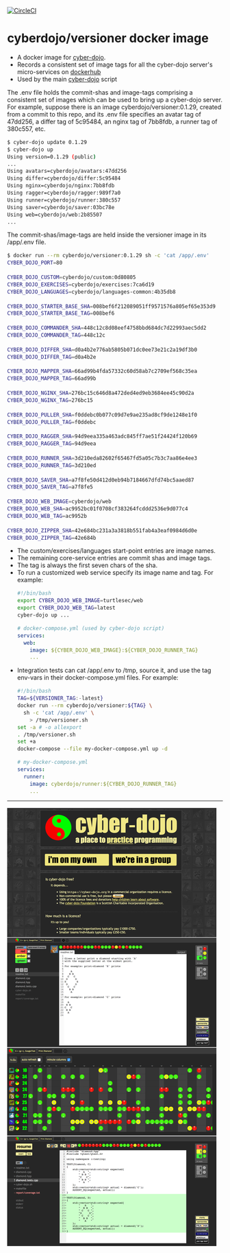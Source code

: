[![CircleCI](https://circleci.com/gh/cyber-dojo/versioner.svg?style=svg)](https://circleci.com/gh/cyber-dojo/versioner)

# cyberdojo/versioner docker image

- A docker image for [cyber-dojo](http://cyber-dojo.org).
- Records a consistent set of image tags for all the cyber-dojo server's micro-services on [dockerhub](https://hub.docker.com/r/cyberdojo/versioner/tags)
- Used by the main [cyber-dojo](https://github.com/cyber-dojo/commander/blob/master/cyber-dojo) script

The .env file holds the commit-shas and image-tags comprising a consistent set of images
which can be used to bring up a cyber-dojo server.
For example, suppose there is an image cyberdojo/versioner:0.1.29, created from
a commit to this repo, and its .env file specifies
an avatar tag of 47dd256,
a differ tag of 5c95484,
an nginx tag of 7bb8fdb,
a runner tag of 380c557, etc.
```bash
$ cyber-dojo update 0.1.29
$ cyber-dojo up
Using version=0.1.29 (public)
...
Using avatars=cyberdojo/avatars:47dd256
Using differ=cyberdojo/differ:5c95484
Using nginx=cyberdojo/nginx:7bb8fdb
Using ragger=cyberdojo/ragger:989f7a0
Using runner=cyberdojo/runner:380c557
Using saver=cyberdojo/saver:03bc78e
Using web=cyberdojo/web:2b85507
...
```

The commit-shas/image-tags are held inside the versioner image in its /app/.env file.
```bash
$ docker run --rm cyberdojo/versioner:0.1.29 sh -c 'cat /app/.env'
CYBER_DOJO_PORT=80

CYBER_DOJO_CUSTOM=cyberdojo/custom:0d80805
CYBER_DOJO_EXERCISES=cyberdojo/exercises:7ca6d19
CYBER_DOJO_LANGUAGES=cyberdojo/languages-common:4b35db8

CYBER_DOJO_STARTER_BASE_SHA=008bef6f212089051ff9571576a805ef65e353d9
CYBER_DOJO_STARTER_BASE_TAG=008bef6

CYBER_DOJO_COMMANDER_SHA=448c12c8d08eef4758bbd684dc7d22993aec5dd2
CYBER_DOJO_COMMANDER_TAG=448c12c

CYBER_DOJO_DIFFER_SHA=d0a4b2e776ab5805b071dc0ee73e21c2a19df3b0
CYBER_DOJO_DIFFER_TAG=d0a4b2e

CYBER_DOJO_MAPPER_SHA=66ad99b4fda57332c60d58ab7c2709ef568c35ea
CYBER_DOJO_MAPPER_TAG=66ad99b

CYBER_DOJO_NGINX_SHA=276bc15c646d8a472ded4ed9eb3684ee45c90d2a
CYBER_DOJO_NGINX_TAG=276bc15

CYBER_DOJO_PULLER_SHA=f0ddebc0b077c09d7e9ae235ad8cf9de1248e1f0
CYBER_DOJO_PULLER_TAG=f0ddebc

CYBER_DOJO_RAGGER_SHA=94d9eea335a463adc845ff7ae51f24424f120b69
CYBER_DOJO_RAGGER_TAG=94d9eea

CYBER_DOJO_RUNNER_SHA=3d210eda82602f65467fd5a05c7b3c7aa86e4ee3
CYBER_DOJO_RUNNER_TAG=3d210ed

CYBER_DOJO_SAVER_SHA=a7f8fe50d412d0eb94b7184667dfd74bc5aaed87
CYBER_DOJO_SAVER_TAG=a7f8fe5

CYBER_DOJO_WEB_IMAGE=cyberdojo/web
CYBER_DOJO_WEB_SHA=ac9952bc01f0708cf383264fcddd2536e9d077c4
CYBER_DOJO_WEB_TAG=ac9952b

CYBER_DOJO_ZIPPER_SHA=42e684bc231a3a3818b551fab4a3eaf0984d6d0e
CYBER_DOJO_ZIPPER_TAG=42e684b
```

- The custom/exercises/languages start-point entries are image names.
- The remaining core-service entries are commit shas and image tags.
- The tag is always the first seven chars of the sha.
- To run a customized web service specify its image name and tag. For example:
  ```bash
  #!/bin/bash
  export CYBER_DOJO_WEB_IMAGE=turtlesec/web
  export CYBER_DOJO_WEB_TAG=latest
  cyber-dojo up ...
  ```
  ```yml
  # docker-compose.yml (used by cyber-dojo script)
  services:
    web:
      image: ${CYBER_DOJO_WEB_IMAGE}:${CYBER_DOJO_RUNNER_TAG}
      ...
  ```  
- Integration tests can cat /app/.env to /tmp, source it, and use
  the tag env-vars in their docker-compose.yml files. For example:
  ```bash
  #!/bin/bash
  TAG=${VERSIONER_TAG:-latest}
  docker run --rm cyberdojo/versioner:${TAG} \
    sh -c 'cat /app/.env' \
      > /tmp/versioner.sh
  set -a # -o allexport
  . /tmp/versioner.sh
  set +a
  docker-compose --file my-docker-compose.yml up -d
  ```
  ```yml
  # my-docker-compose.yml
  services:
    runner:
      image: cyberdojo/runner:${CYBER_DOJO_RUNNER_TAG}
      ...
  ```

- - - -

![cyber-dojo.org home page](https://github.com/cyber-dojo/cyber-dojo/blob/master/shared/home_page_snapshot.png)
